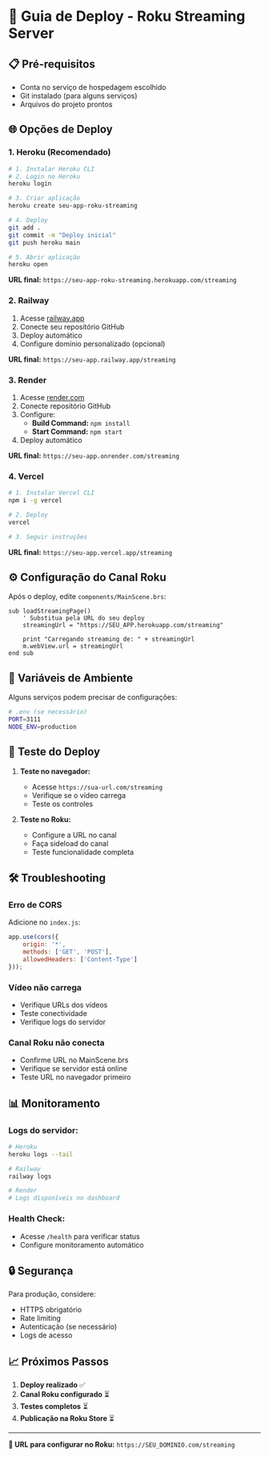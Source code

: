 # 🚀 Guia de Deploy - Roku Streaming Server

## 📋 Pré-requisitos
- Conta no serviço de hospedagem escolhido
- Git instalado (para alguns serviços)
- Arquivos do projeto prontos

## 🌐 Opções de Deploy

### 1. **Heroku** (Recomendado)
```bash
# 1. Instalar Heroku CLI
# 2. Login no Heroku
heroku login

# 3. Criar aplicação
heroku create seu-app-roku-streaming

# 4. Deploy
git add .
git commit -m "Deploy inicial"
git push heroku main

# 5. Abrir aplicação
heroku open
```

**URL final:** `https://seu-app-roku-streaming.herokuapp.com/streaming`

### 2. **Railway**
1. Acesse [railway.app](https://railway.app)
2. Conecte seu repositório GitHub
3. Deploy automático
4. Configure domínio personalizado (opcional)

**URL final:** `https://seu-app.railway.app/streaming`

### 3. **Render**
1. Acesse [render.com](https://render.com)
2. Conecte repositório GitHub
3. Configure:
   - **Build Command:** `npm install`
   - **Start Command:** `npm start`
4. Deploy automático

**URL final:** `https://seu-app.onrender.com/streaming`

### 4. **Vercel**
```bash
# 1. Instalar Vercel CLI
npm i -g vercel

# 2. Deploy
vercel

# 3. Seguir instruções
```

**URL final:** `https://seu-app.vercel.app/streaming`

## ⚙️ Configuração do Canal Roku

Após o deploy, edite `components/MainScene.brs`:

```brightscript
sub loadStreamingPage()
    ' Substitua pela URL do seu deploy
    streamingUrl = "https://SEU_APP.herokuapp.com/streaming"
    
    print "Carregando streaming de: " + streamingUrl
    m.webView.url = streamingUrl
end sub
```

## 🔧 Variáveis de Ambiente

Alguns serviços podem precisar de configurações:

```bash
# .env (se necessário)
PORT=3111
NODE_ENV=production
```

## 📱 Teste do Deploy

1. **Teste no navegador:**
   - Acesse `https://sua-url.com/streaming`
   - Verifique se o vídeo carrega
   - Teste os controles

2. **Teste no Roku:**
   - Configure a URL no canal
   - Faça sideload do canal
   - Teste funcionalidade completa

## 🛠️ Troubleshooting

### Erro de CORS
Adicione no `index.js`:
```javascript
app.use(cors({
    origin: '*',
    methods: ['GET', 'POST'],
    allowedHeaders: ['Content-Type']
}));
```

### Vídeo não carrega
- Verifique URLs dos vídeos
- Teste conectividade
- Verifique logs do servidor

### Canal Roku não conecta
- Confirme URL no MainScene.brs
- Verifique se servidor está online
- Teste URL no navegador primeiro

## 📊 Monitoramento

### Logs do servidor:
```bash
# Heroku
heroku logs --tail

# Railway
railway logs

# Render
# Logs disponíveis no dashboard
```

### Health Check:
- Acesse `/health` para verificar status
- Configure monitoramento automático

## 🔒 Segurança

Para produção, considere:
- HTTPS obrigatório
- Rate limiting
- Autenticação (se necessário)
- Logs de acesso

## 📈 Próximos Passos

1. **Deploy realizado** ✅
2. **Canal Roku configurado** ⏳
3. **Testes completos** ⏳
4. **Publicação na Roku Store** ⏳

---

**🎯 URL para configurar no Roku:**
`https://SEU_DOMINIO.com/streaming`